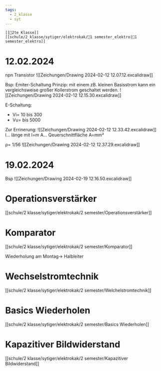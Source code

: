 ```yaml
---
tags:
  - 2_klasse
  - syt
---
```

	[[🥲2te Klasse]]
	[[schule/2 klasse/sytiger/elektrokak/🐅1 semester_elektro|🐅1 semester_elektro]]

# 12.02.2024

npn Transistor
![[Zeichungen/Drawing 2024-02-12 12.07.12.excalidraw]]

Bsp: Emiter-Schaltung
Prinzip: mit einem zB. kleinen Basisstrom kann ein vergleichsweise großer Kollerstrom geschaltet werden.
![[Zeichungen/Drawing 2024-02-12 12.15.30.excalidraw]]

E-Schaltung: 
- Vi= 10 bis 300
- Vu= bis 5000

Zur Errinerung: ![[Zeichungen/Drawing 2024-02-12 12.33.42.excalidraw]]
l... länge mit l=m
A... Qeuerschnittfläche A=mm²

ρ= 1/56
![[Zeichungen/Drawing 2024-02-12 12.37.29.excalidraw]]


# 19.02.2024

Bsp
![[Zeichungen/Drawing 2024-02-19 12.16.50.excalidraw]]

# Operationsverstärker

[[schule/2 klasse/sytiger/elektrokak/2 semester/Operationsverstärker]]


# Komparator
[[schule/2 klasse/sytiger/elektrokak/2 semester/Komparator]]


Wiederholung am Montag→ Halbleiter

# Wechselstromtechnik
[[schule/2 klasse/sytiger/elektrokak/2 semester/Welchelstromtechnik]]

# Basics Wiederholen 
[[schule/2 klasse/sytiger/elektrokak/2 semester/Basics Wiederholen]]


# Kapazitiver Bildwiderstand
[[schule/2 klasse/sytiger/elektrokak/2 semester/Kapazitiver Bildwiderstand]]
